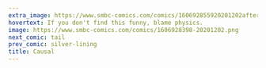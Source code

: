 ```yaml
---
extra_image: https://www.smbc-comics.com/comics/160692855920201202after.png
hovertext: If you don't find this funny, blame physics.
image: https://www.smbc-comics.com/comics/1606928398-20201202.png
next_comic: tail
prev_comic: silver-lining
title: Causal
---
```


